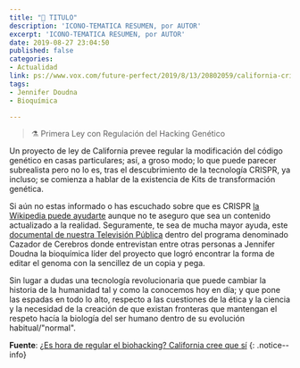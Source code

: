 ```yaml
---
title: "📰 TITULO"
description: 'ICONO-TEMATICA RESUMEN, por AUTOR'
excerpt: 'ICONO-TEMATICA RESUMEN, por AUTOR'
date: 2019-08-27 23:04:50
published: false
categories:
- Actualidad
link: ps://www.vox.com/future-perfect/2019/8/13/20802059/california-crispr-biohacking-illegal-josiah-zayner
tags:
- Jennifer Doudna
- Bioquímica

---
```

> ⚗ Primera Ley con Regulación del Hacking Genético

Un proyecto de ley de California prevee regular la modificación del código genético en casas particulares; así, a groso modo; lo que puede parecer subrealista pero no lo es, tras el descubrimiento de la tecnología CRISPR, ya incluso; se comienza a hablar de la existencia de Kits de transformación genética.

Si aún no estas informado o has escuchado sobre que es CRISPR [la Wikipedia puede ayudarte](https://es.wikipedia.org/wiki/CRISPR) aunque no te aseguro que sea un contenido actualizado a la realidad. Seguramente, te sea de mucha mayor ayuda, este [ documental de nuestra Televisión Pública](http://www.rtve.es/alacarta/videos/el-cazador-de-cerebros/cazador-cerebros-hacking-life/4330562/) dentro del programa denominado Cazador de Cerebros donde entrevistan entre otras personas a Jennifer Doudna la bioquímica líder del proyecto que logró encontrar la forma de editar el genoma con la sencillez de un copia y pega.

Sin lugar a dudas una tecnología revolucionaria que puede cambiar la historia de la humanidad tal y como la conocemos hoy en día; y que pone las espadas en todo lo alto, respecto a las cuestiones de la ética y la ciencia y la necesidad de la creación de que existan fronteras que mantengan el respeto hacía la biología del ser humano dentro de su evolución habitual/"normal".

**Fuente**: [¿Es hora de regular el biohacking? California cree que sí](https://www.vox.com/future-perfect/2019/8/13/20802059/california-crispr-biohacking-illegal-josiah-zayner "¿Es hora de regular el biohacking? California cree que sí")
{: .notice--info}